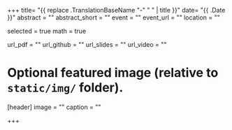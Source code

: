 +++
title= "{{ replace .TranslationBaseName "-" " " | title }}"
date= "{{ .Date }}"
abstract = ""
abstract_short = ""
event = ""
event_url = ""
location = ""

selected = true
math = true

url_pdf = ""
url_github = ""
url_slides = ""
url_video = ""

# Optional featured image (relative to `static/img/` folder).
[header]
image = ""
caption = ""

+++
